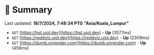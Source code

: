 # 📖 Summary
Last updated: **18/7/2024, 7:48:34 PTG "Asia/Kuala_Lumpur"**

- `GET` [https://hst.ujol.dev](https://hst.ujol.dev) - **Up** (3577ms)
- `GET` [https://reddviz.ujol.dev](https://reddviz.ujol.dev) - **Up** (2309ms)
- `GET` [https://dumb.onrender.com](https://dumb.onrender.com) - **Up** (458ms)
